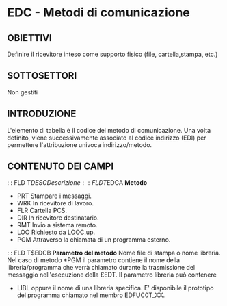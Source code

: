 # EDC - Metodi di comunicazione
## OBIETTIVI
Definire il ricevitore inteso come supporto fisico (file, cartella,stampa, etc.)
## SOTTOSETTORI
Non gestiti
## INTRODUZIONE
L'elemento di tabella è il codice del metodo di comunicazione.
Una volta definito, viene successivamente associato al codice indirizzo (EDI) per permettere l'attribuzione univoca indirizzo/metodo.
## CONTENUTO DEI CAMPI
 :  : FLD T$DESC Descrizione
 :  : FLD T$EDCA __Metodo__
- PRT      Stampare i messaggi.
- WRK      In ricevitore di lavoro.
- FLR      Cartella PCS.
- DIR      In ricevitore destinatario.
- RMT      Invio a sistema remoto.
- LOO      Richiesto da LOOC.up.
- PGM      Attraverso la chiamata di un programma esterno.

 :  : FLD T$EDCB __Parametro del metodo__
Nome file di stampa o nome libreria.
Nel caso di metodo \*PGM il parametro contiene il nome della libreria/programma che verrà chiamato
durante la trasmissione del messaggio nell'esecuzione della £EDT. Il parametro libreria può contenere
- LIBL oppure il nome di una libreria specifica.
E' disponibile il prototipo del programma chiamato nel membro EDFUC0T_XX.
